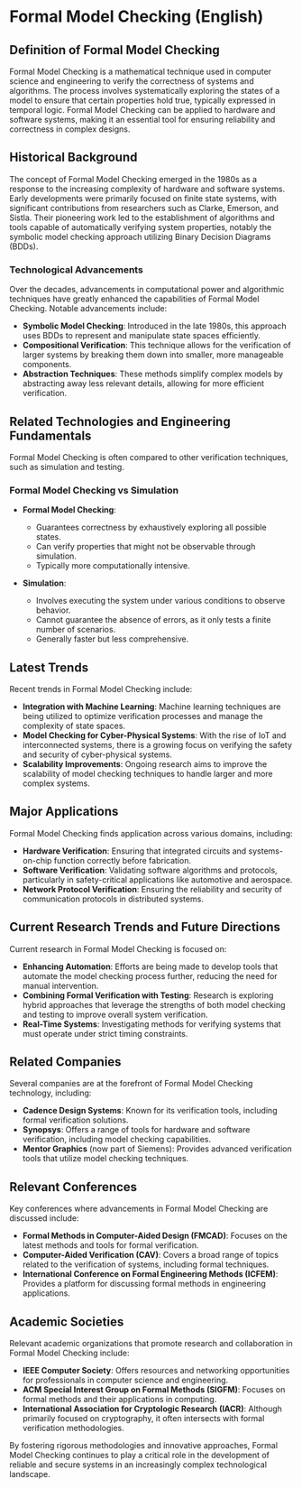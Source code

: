 # Formal Model Checking (English)

## Definition of Formal Model Checking

Formal Model Checking is a mathematical technique used in computer science and engineering to verify the correctness of systems and algorithms. The process involves systematically exploring the states of a model to ensure that certain properties hold true, typically expressed in temporal logic. Formal Model Checking can be applied to hardware and software systems, making it an essential tool for ensuring reliability and correctness in complex designs.

## Historical Background

The concept of Formal Model Checking emerged in the 1980s as a response to the increasing complexity of hardware and software systems. Early developments were primarily focused on finite state systems, with significant contributions from researchers such as Clarke, Emerson, and Sistla. Their pioneering work led to the establishment of algorithms and tools capable of automatically verifying system properties, notably the symbolic model checking approach utilizing Binary Decision Diagrams (BDDs).

### Technological Advancements

Over the decades, advancements in computational power and algorithmic techniques have greatly enhanced the capabilities of Formal Model Checking. Notable advancements include:

- **Symbolic Model Checking**: Introduced in the late 1980s, this approach uses BDDs to represent and manipulate state spaces efficiently.
- **Compositional Verification**: This technique allows for the verification of larger systems by breaking them down into smaller, more manageable components.
- **Abstraction Techniques**: These methods simplify complex models by abstracting away less relevant details, allowing for more efficient verification.

## Related Technologies and Engineering Fundamentals

Formal Model Checking is often compared to other verification techniques, such as simulation and testing. 

### Formal Model Checking vs Simulation

- **Formal Model Checking**:
  - Guarantees correctness by exhaustively exploring all possible states.
  - Can verify properties that might not be observable through simulation.
  - Typically more computationally intensive.

- **Simulation**:
  - Involves executing the system under various conditions to observe behavior.
  - Cannot guarantee the absence of errors, as it only tests a finite number of scenarios.
  - Generally faster but less comprehensive.

## Latest Trends

Recent trends in Formal Model Checking include:

- **Integration with Machine Learning**: Machine learning techniques are being utilized to optimize verification processes and manage the complexity of state spaces.
- **Model Checking for Cyber-Physical Systems**: With the rise of IoT and interconnected systems, there is a growing focus on verifying the safety and security of cyber-physical systems.
- **Scalability Improvements**: Ongoing research aims to improve the scalability of model checking techniques to handle larger and more complex systems.

## Major Applications

Formal Model Checking finds application across various domains, including:

- **Hardware Verification**: Ensuring that integrated circuits and systems-on-chip function correctly before fabrication.
- **Software Verification**: Validating software algorithms and protocols, particularly in safety-critical applications like automotive and aerospace.
- **Network Protocol Verification**: Ensuring the reliability and security of communication protocols in distributed systems.

## Current Research Trends and Future Directions

Current research in Formal Model Checking is focused on:

- **Enhancing Automation**: Efforts are being made to develop tools that automate the model checking process further, reducing the need for manual intervention.
- **Combining Formal Verification with Testing**: Research is exploring hybrid approaches that leverage the strengths of both model checking and testing to improve overall system verification.
- **Real-Time Systems**: Investigating methods for verifying systems that must operate under strict timing constraints.

## Related Companies

Several companies are at the forefront of Formal Model Checking technology, including:

- **Cadence Design Systems**: Known for its verification tools, including formal verification solutions.
- **Synopsys**: Offers a range of tools for hardware and software verification, including model checking capabilities.
- **Mentor Graphics** (now part of Siemens): Provides advanced verification tools that utilize model checking techniques.

## Relevant Conferences

Key conferences where advancements in Formal Model Checking are discussed include:

- **Formal Methods in Computer-Aided Design (FMCAD)**: Focuses on the latest methods and tools for formal verification.
- **Computer-Aided Verification (CAV)**: Covers a broad range of topics related to the verification of systems, including formal techniques.
- **International Conference on Formal Engineering Methods (ICFEM)**: Provides a platform for discussing formal methods in engineering applications.

## Academic Societies

Relevant academic organizations that promote research and collaboration in Formal Model Checking include:

- **IEEE Computer Society**: Offers resources and networking opportunities for professionals in computer science and engineering.
- **ACM Special Interest Group on Formal Methods (SIGFM)**: Focuses on formal methods and their applications in computing.
- **International Association for Cryptologic Research (IACR)**: Although primarily focused on cryptography, it often intersects with formal verification methodologies.

By fostering rigorous methodologies and innovative approaches, Formal Model Checking continues to play a critical role in the development of reliable and secure systems in an increasingly complex technological landscape.